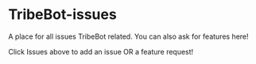 # TribeBot-issues
A place for all issues TribeBot related. You can also ask for features here!

Click Issues above to add an issue OR a feature request!  
